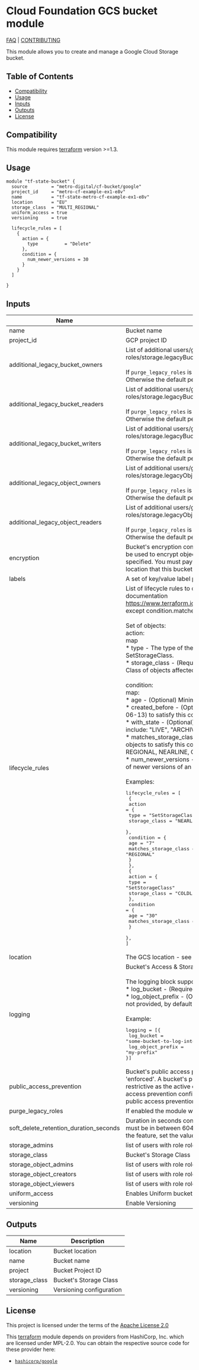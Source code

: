 # Cloud Foundation GCS bucket module
[FAQ] | [CONTRIBUTING]

This module allows you to create and manage a Google Cloud Storage bucket.

<!-- START doctoc generated TOC please keep comment here to allow auto update -->
<!-- DON'T EDIT THIS SECTION, INSTEAD RE-RUN doctoc TO UPDATE -->
## Table of Contents

- [Compatibility](#compatibility)
- [Usage](#usage)
- [Inputs](#inputs)
- [Outputs](#outputs)
- [License](#license)

<!-- END doctoc generated TOC please keep comment here to allow auto update -->

## Compatibility

This module requires [terraform] version >=1.3.

## Usage

```hcl
module "tf-state-bucket" {
  source         = "metro-digital/cf-bucket/google"
  project_id     = "metro-cf-example-ex1-e8v"
  name           = "tf-state-metro-cf-example-ex1-e8v"
  location       = "EU"
  storage_class  = "MULTI_REGIONAL"
  uniform_access = true
  versioning     = true

  lifecycle_rules = [
    {
      action = {
        type          = "Delete"
      },
      condition = {
        num_newer_versions = 30
      }
    }
  ]

}
```

<!-- BEGIN_TF_DOCS -->
## Inputs

| Name | Description | Type | Default | Required |
|------|-------------|------|---------|:--------:|
| name | Bucket name | `string` | n/a | yes |
| project_id | GCP project ID | `string` | n/a | yes |
| additional_legacy_bucket_owners | List of additional users/groups/service accounts with role roles/storage.legacyBucketOwner on bucket level<br/><br/>If `purge_legacy_roles` is set to true, this list becomes authoritative.<br/>Otherwise the default permissions will be added automatically. | `list(string)` | `[]` | no |
| additional_legacy_bucket_readers | List of additional users/groups/service accounts with role roles/storage.legacyBucketReader on bucket level<br/><br/>If `purge_legacy_roles` is set to true, this list becomes authoritative.<br/>Otherwise the default permissions will be added automatically. | `list(string)` | `[]` | no |
| additional_legacy_bucket_writers | List of additional users/groups/service accounts with role roles/storage.legacyBucketWriter on bucket level<br/><br/>If `purge_legacy_roles` is set to true, this list becomes authoritative.<br/>Otherwise the default permissions will be added automatically. | `list(string)` | `[]` | no |
| additional_legacy_object_owners | List of additional users/groups/service accounts with role roles/storage.legacyObjectOwner on bucket level<br/><br/>If `purge_legacy_roles` is set to true, this list becomes authoritative.<br/>Otherwise the default permissions will be added automatically. | `list(string)` | `[]` | no |
| additional_legacy_object_readers | List of additional users/groups/service accounts with role roles/storage.legacyObjectReader on bucket level<br/><br/>If `purge_legacy_roles` is set to true, this list becomes authoritative.<br/>Otherwise the default permissions will be added automatically. | `list(string)` | `[]` | no |
| encryption | Bucket's encryption configuration. Please provide the id of a Cloud KMS key that will be used to encrypt objects inserted into this bucket, if no encryption method is specified. You must pay attention to whether the crypto key is available in the location that this bucket is created in | `list(string)` | `[]` | no |
| labels | A set of key/value label pairs to assign to the bucket | `map(string)` | `{}` | no |
| lifecycle_rules | List of lifecycle rules to configure. Format is the same as described in provider documentation https://www.terraform.io/docs/providers/google/r/storage_bucket.html#lifecycle_rule except condition.matches_storage_class should be a comma delimited string.<br/><br/>Set of objects:<br/>  action:<br/>    map<br/>      * type - The type of the action of this Lifecycle Rule. Supported values: Delete and SetStorageClass.<br/>      * storage_class - (Required if action type is SetStorageClass) The target Storage Class of objects affected by this Lifecycle Rule.<br/><br/>  condition:<br/>    map:<br/>      * age - (Optional) Minimum age of an object in days to satisfy this condition.<br/>      * created_before - (Optional) Creation date of an object in RFC 3339 (e.g. 2017-06-13) to satisfy this condition.<br/>      * with_state - (Optional) Match to live and/or archived objects. Supported values include: "LIVE", "ARCHIVED", "ANY".<br/>      * matches_storage_class - (Optional) Comma delimited string for storage class of objects to satisfy this condition. Supported values include: MULTI_REGIONAL, REGIONAL, NEARLINE, COLDLINE, STANDARD, DURABLE_REDUCED_AVAILABILITY.<br/>      * num_newer_versions - (Optional) Relevant only for versioned objects. The number of newer versions of an object to satisfy this condition.<br/><br/>Examples:<pre>lifecycle_rules = [<br/>  {<br/>    action = {<br/>      type          = "SetStorageClass"<br/>      storage_class = "NEARLINE"<br/>    },<br/>    condition = {<br/>      age                   = "7"<br/>      matches_storage_class = "REGIONAL"<br/>    }<br/>  },<br/>  {<br/>    action = {<br/>      type          = "SetStorageClass"<br/>      storage_class = "COLDLINE"<br/>    },<br/>    condition = {<br/>      age                   = "30"<br/>      matches_storage_class = "NEARLINE"<br/>    }<br/>  },<br/>]</pre> | <pre>set(object({<br/>    action    = map(string)<br/>    condition = map(string)<br/>  }))</pre> | `[]` | no |
| location | The GCS location - see https://cloud.google.com/storage/docs/bucket-locations | `string` | `"EU"` | no |
| logging | Bucket's Access & Storage Logs configuration<br/><br/>The logging block supports:<br/>  * log_bucket - (Required) The bucket that will receive log objects.<br/>  * log_object_prefix - (Optional, Computed) The object prefix for log objects. If it's not provided, by default GCS sets this to this bucket's name.<br/><br/>Example:<pre>logging = [{<br/>  log_bucket        = "some-bucket-to-log-into"<br/>  log_object_prefix = "my-prefix"<br/>}]</pre> | <pre>set(object({<br/>    log_bucket        = string<br/>    log_object_prefix = optional(string)<br/>  }))</pre> | `[]` | no |
| public_access_prevention | Bucket's public access prevention configuration. Must be either 'inherited' or 'enforced'. A bucket's public access prevention configuration must at least be as restrictive as the active organisation policy. It is recommended to use the public access prevention configuration 'inherited' in an organisation that already controls public access prevention via an organisation policy. | `string` | `"inherited"` | no |
| purge_legacy_roles | If enabled the module will purge the default users from roles/storage.legacy* roles | `bool` | `false` | no |
| soft_delete_retention_duration_seconds | Duration in seconds controlling the soft delete retention of storage object. The value must be in between 604800 seconds (7 days) and 7776000 (90 days). To disable the feature, set the value to 0. | `number` | `604800` | no |
| storage_admins | list of users with role roles/storage.admin on bucket level (authoritative) | `list(string)` | `[]` | no |
| storage_class | Bucket's Storage Class | `string` | `"REGIONAL"` | no |
| storage_object_admins | list of users with role roles/storage.objectAdmin on bucket level (authoritative) | `list(string)` | `[]` | no |
| storage_object_creators | list of users with role roles/storage.objectCreator on bucket level (authoritative) | `list(string)` | `[]` | no |
| storage_object_viewers | list of users with role roles/storage.objectViewer on bucket level (authoritative) | `list(string)` | `[]` | no |
| uniform_access | Enables Uniform bucket-level access to a bucket | `bool` | `true` | no |
| versioning | Enable Versioning | `bool` | `false` | no |

## Outputs

| Name | Description |
|------|-------------|
| location | Bucket location |
| name | Bucket name |
| project | Bucket Project ID |
| storage_class | Bucket's Storage Class |
| versioning | Versioning configuration |
<!-- END_TF_DOCS -->

## License

This project is licensed under the terms of the [Apache License 2.0](LICENSE)

This [terraform] module depends on providers from HashiCorp, Inc. which are licensed under MPL-2.0. You can obtain the respective source code for these provider here:
  * [`hashicorp/google`](https://github.com/hashicorp/terraform-provider-google)

[terraform]: https://terraform.io/
[FAQ]: ./docs/FAQ.md
[CONTRIBUTING]: docs/CONTRIBUTING.md
